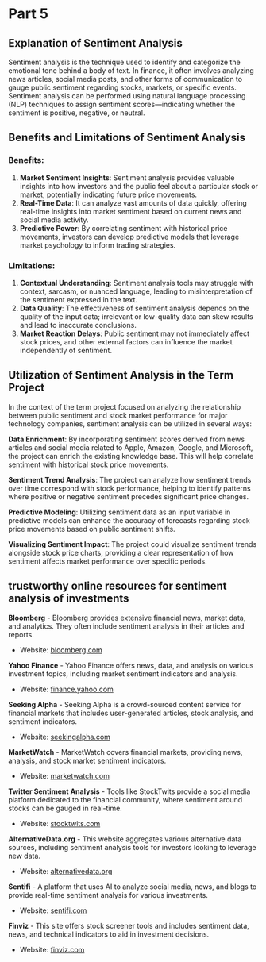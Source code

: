 # Part 5

## Explanation of Sentiment Analysis

Sentiment analysis is the technique used to identify and categorize the emotional tone behind a body of text. In finance, it often involves analyzing news articles, social media posts, and other forms of communication to gauge public sentiment regarding stocks, markets, or specific events. Sentiment analysis can be performed using natural language processing (NLP) techniques to assign sentiment scores—indicating whether the sentiment is positive, negative, or neutral.

## Benefits and Limitations of Sentiment Analysis

### Benefits:

1.  **Market Sentiment Insights**: Sentiment analysis provides valuable insights into how investors and the public feel about a particular stock or market, potentially indicating future price movements.
2.  **Real-Time Data**: It can analyze vast amounts of data quickly, offering real-time insights into market sentiment based on current news and social media activity.
3.  **Predictive Power**: By correlating sentiment with historical price movements, investors can develop predictive models that leverage market psychology to inform trading strategies.

### Limitations:

1.  **Contextual Understanding**: Sentiment analysis tools may struggle with context, sarcasm, or nuanced language, leading to misinterpretation of the sentiment expressed in the text.
2.  **Data Quality**: The effectiveness of sentiment analysis depends on the quality of the input data; irrelevant or low-quality data can skew results and lead to inaccurate conclusions.
3.  **Market Reaction Delays**: Public sentiment may not immediately affect stock prices, and other external factors can influence the market independently of sentiment.

## Utilization of Sentiment Analysis in the Term Project

In the context of the term project focused on analyzing the relationship between public sentiment and stock market performance for major technology companies, sentiment analysis can be utilized in several ways:

**Data Enrichment**: By incorporating sentiment scores derived from news articles and social media related to Apple, Amazon, Google, and Microsoft, the project can enrich the existing knowledge base. This will help correlate sentiment with historical stock price movements.

**Sentiment Trend Analysis**: The project can analyze how sentiment trends over time correspond with stock performance, helping to identify patterns where positive or negative sentiment precedes significant price changes.

**Predictive Modeling**: Utilizing sentiment data as an input variable in predictive models can enhance the accuracy of forecasts regarding stock price movements based on public sentiment shifts.

**Visualizing Sentiment Impact**: The project could visualize sentiment trends alongside stock price charts, providing a clear representation of how sentiment affects market performance over specific periods.

## trustworthy online resources for sentiment analysis of investments

**Bloomberg** - Bloomberg provides extensive financial news, market data, and analytics. They often include sentiment analysis in their articles and reports.

*   Website: [bloomberg.com](https://www.bloomberg.com)

**Yahoo Finance** - Yahoo Finance offers news, data, and analysis on various investment topics, including market sentiment indicators and analysis.

*   Website: [finance.yahoo.com](https://finance.yahoo.com)

**Seeking Alpha** - Seeking Alpha is a crowd-sourced content service for financial markets that includes user-generated articles, stock analysis, and sentiment indicators.

*   Website: [seekingalpha.com](https://seekingalpha.com)

**MarketWatch** - MarketWatch covers financial markets, providing news, analysis, and stock market sentiment indicators.

*   Website: [marketwatch.com](https://www.marketwatch.com)

**Twitter Sentiment Analysis** - Tools like StockTwits provide a social media platform dedicated to the financial community, where sentiment around stocks can be gauged in real-time.

*   Website: [stocktwits.com](https://stocktwits.com)

**AlternativeData.org** - This website aggregates various alternative data sources, including sentiment analysis tools for investors looking to leverage new data.

*   Website: [alternativedata.org](https://www.alternativedata.org)

**Sentifi** - A platform that uses AI to analyze social media, news, and blogs to provide real-time sentiment analysis for various investments.

*   Website: [sentifi.com](https://www.sentifi.com)

**Finviz** - This site offers stock screener tools and includes sentiment data, news, and technical indicators to aid in investment decisions.

*   Website: [finviz.com](https://finviz.com)